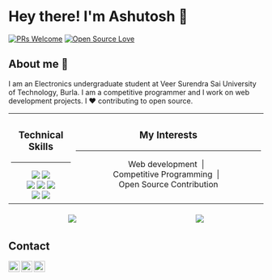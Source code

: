 # Hey there! I'm Ashutosh 👋

[![PRs Welcome](https://img.shields.io/badge/PRs-welcome-brightgreen.svg?style=flat&logo=github)](https://github.com/ashuvssut)
[![Open Source Love](https://badges.frapsoft.com/os/v2/open-source.svg?v=103)](https://github.com/ashuvssut)
<!-- <img alt="Visitors" src="https://komarev.com/ghpvc/?username=ashuvssut&style=flat&labelColor=black&logo=github&label=PROFILE+VIEWS&color=29bf12"/> -->

## About me 🧑

I am an Electronics undergraduate student at Veer Surendra Sai University of Technology, Burla. I am a competitive programmer and I work on web development projects. I ❤ contributing to open source.


<table style="text-align: center;">
<tbody>
	<tr>
    	<td style="vertical-align:text-top;padding: 5px;">
<h3>Technical Skills</h3>
<hr>
<!-- <img src="https://img.shields.io/badge/-React-%23212121?style=flat&logo=React">  -->
<!-- <img src="https://img.shields.io/badge/-django-black?style=flat&logo=django">  -->
<!-- <img src="https://img.shields.io/badge/-Firebase-black?style=flat&logo=Firebase">  <img src="https://img.shields.io/badge/-AWS-orange"> <br /> -->
<!-- <img src="https://img.shields.io/badge/-Python%203-black?style=flat&logo=python&logoColor=white"> -->
<img src="https://img.shields.io/badge/-NodeJS-black?style=flat&amp;logo=node.js"> <img src="https://img.shields.io/badge/-MongoDB-yellow?style=flat&amp;logo=mongoDB"> <br>
<img src="https://img.shields.io/badge/-C%20&amp;%20C++-659ad2?style=flat&amp;logo=c%2B%2B&amp;logoColor=ffffff"> <img src="https://img.shields.io/badge/-HTML5-E34F26?style=flat&amp;logo=html5&amp;logoColor=white"> <img src="https://img.shields.io/badge/-CSS3-1572B6?style=flat&amp;logo=css3&amp;logoColor=white"> <br>
<img src="https://img.shields.io/badge/-SASS-white?style=flat&amp;logo=Sass"> <img src="https://img.shields.io/badge/-Problem%20Solving-ffa804?style=flat"> 
<!-- <img src="https://img.shields.io/badge/-Database%20Management-4d008f?style=flat"> <br /> -->
        </td>
        <td style="vertical-align:text-top;padding: 5px;">
        	<h3>My Interests</h3>
            <hr>
            <p style="display: flex;flex-wrap: wrap; justify-content:center; align-items:center;">
            	<span>Web development&nbsp;&nbsp;|&nbsp;&nbsp;</span>
                <span>Competitive Programming&nbsp;&nbsp;|&nbsp;&nbsp;</span>
                <span>Open Source Contribution</span> 
            </p>
        </td>
    </tr>
    
</tbody>
</table>
<div style="display: flex;flex-wrap: wrap;justify-content: space-around;"> 
        <img src="https://github-readme-stats.vercel.app/api?username=ashuvssut&amp;count_private=true&amp;show_icons=true&amp;theme=radical" style="margin: 5px;"/>
        <img src="https://github-readme-stats.vercel.app/api/top-langs/?username=ashuvssut&amp;show_icons=true&amp;theme=radical" style="margin: 5px;"/>
    </div>

## Contact

<a href="https://www.linkedin.com/in/ashutosh-khanduala-4b586b105/">
  <img align="left" alt="Ashutosh Khanduala | Linkedin" width="22px" src="https://cdn.jsdelivr.net/npm/simple-icons@v3/icons/linkedin.svg" />
</a>
<a href="mailto:ashu.khanduala@gmail.com">
  <img align="left" alt="Ashutosh Khanduala | Gmail" width="22px" src="https://cdn.jsdelivr.net/npm/simple-icons@v3/icons/gmail.svg" />
</a>
<a href="https://twitter.com/Ashutos35876003">
  <img align="left" alt="Ashutosh Khanduala | Twitter" width="22px" src="https://cdn.jsdelivr.net/npm/simple-icons@v3/icons/twitter.svg" />
</a>
<br/>

<!--
**Visitors Count (Since December 2020)**  
![VisitorCount](https://profile-counter.glitch.me/{ashuvssut}/count.svg)-->
